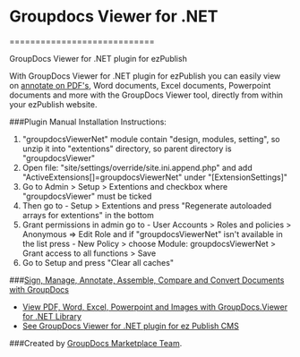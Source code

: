 # Groupdocs Viewer for .NET
============================

GroupDocs Viewer for .NET plugin for ezPublish

With GroupDocs Viewer for .NET plugin for ezPublish you can easily view on [annotate on PDF's](http://groupdocs.com/apps/Viewer), Word documents, Excel documents, Powerpoint documents and more with the GroupDocs Viewer tool, directly from within your ezPublish website.

###Plugin Manual Installation Instructions:
1. "groupdocsViewerNet" module contain "design, modules, setting", so unzip it into "extentions" directory, so parent directory is "groupdocsViewer"
2. Open file: "site/settings/override/site.ini.append.php" and add "ActiveExtensions[]=groupdocsViewerNet" under "[ExtensionSettings]"
3. Go to Admin > Setup > Extentions and checkbox where "groupdocsViewer" must be ticked
4. Then go to - Setup > Extentions and press "Regenerate autoloaded arrays for extentions" in the bottom
5. Grant permissions in admin go to - User Accounts > Roles and policies > Anonymous => Edit Role and if "groupdocsViewerNet" isn't available in the list press - New Policy > choose Module: groupdocsViewerNet > Grant access to all functions > Save
6. Go to Setup and press "Clear all caches"


###[Sign, Manage, Annotate, Assemble, Compare and Convert Documents with GroupDocs](http://groupdocs.com)
* [View PDF, Word, Excel, Powerpoint and Images with GroupDocs.Viewer for .NET Library](http://groupdocs.com/dot-net/document-viewer-library)
* [See GroupDocs Viewer for .NET plugin for ez Publish CMS](https://github.com/groupdocs/ezpublish-groupdocs-viewer-dotnet)

###Created by [GroupDocs Marketplace Team](http://groupdocs.com/marketplace/).